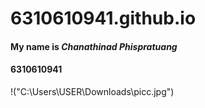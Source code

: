 # 6310610941.github.io

#### My name is ***Chanathinad Phispratuang***

#### 6310610941

!("C:\Users\USER\Downloads\picc.jpg")
